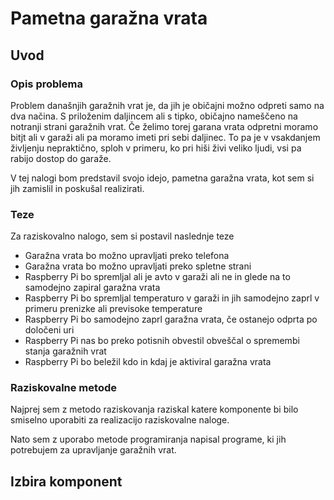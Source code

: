 # Pametna garažna vrata

## Uvod
### Opis problema

Problem današnjih garažnih vrat je, da jih je običajni možno odpreti samo na dva načina. S priloženim daljincem ali s tipko, običajno nameščeno na notranji strani garažnih vrat. Če želimo torej garana vrata odpretni moramo bitjt ali v garaži ali pa moramo imeti pri sebi daljinec. To pa je v vsakdanjem življenju nepraktično, sploh v primeru, ko pri hiši živi veliko ljudi, vsi pa rabijo dostop do garaže.

V tej nalogi bom predstavil svojo idejo, pametna garažna vrata, kot sem si jih zamislil in poskušal realizirati.

### Teze
Za raziskovalno nalogo, sem si postavil naslednje teze
  - Garažna vrata bo možno upravljati preko telefona
  - Garažna vrata bo možno upravljati preko spletne strani
  - Raspberry Pi bo spremljal ali je avto v garaži ali ne in glede na to samodejno zapiral garažna vrata
  - Raspberry Pi bo spremljal temperaturo v garaži in jih samodejno zaprl v primeru prenizke ali previsoke temperature
  - Raspberry Pi bo samodejno zaprl garažna vrata, če ostanejo odprta po določeni uri
  - Raspberry Pi nas bo preko potisnih obvestil obveščal o spremembi stanja garažnih vrat
  - Raspberry Pi bo beležil kdo in kdaj je aktiviral garažna vrata
  
  ### Raziskovalne metode
  Najprej sem z metodo raziskovanja raziskal katere komponente bi bilo smiselno uporabiti za realizacijo raziskovalne naloge.
  
  Nato sem z uporabo metode programiranja napisal programe, ki jih potrebujem za upravljanje garažnih vrat.
  
  ## Izbira komponent
  
  
  
